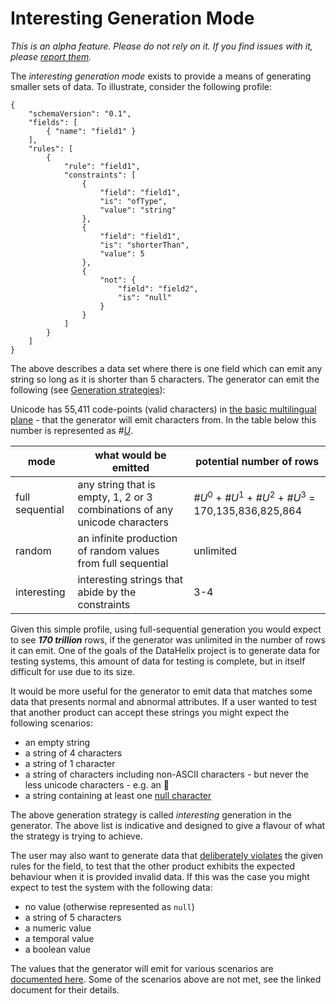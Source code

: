 # Interesting Generation Mode

_This is an alpha feature. Please do not rely on it. If you find issues with it, please [report them](https://github.com/finos/datahelix/issues)._

The _interesting generation mode_ exists to provide a means of generating smaller sets of data. To illustrate, consider the following profile:

```
{
	"schemaVersion": "0.1",
	"fields": [
		{ "name": "field1" }
	],
	"rules": [
		{ 
			"rule": "field1",
			"constraints": [
				{
					"field": "field1",
					"is": "ofType",
					"value": "string"
				},
				{
					"field": "field1",
					"is": "shorterThan",
					"value": 5
				},
				{
					"not": {
						"field": "field2",
						"is": "null"
					}
				}
			]
		}			
	]
}
```

The above describes a data set where there is one field which can emit any string so long as it is shorter than 5 characters. The generator can emit the following (see [Generation strategies](https://github.com/ScottLogic/datahelix/blob/master/docs/Options/GenerateOptions.md)):

Unicode has 55,411 code-points (valid characters) in [the basic multilingual plane](https://en.wikipedia.org/wiki/Plane_(Unicode)) - that the generator will emit characters from. In the table below this number is represented as _#[U](https://en.wikipedia.org/wiki/Universal_set)_.

| mode | what would be emitted | potential number of rows |
| ---- | ---- | ---- |
| full sequential | any string that is empty, 1, 2 or 3 combinations of any unicode characters | _#U_<sup>0</sup> + _#U_<sup>1</sup> + _#U_<sup>2</sup> + _#U_<sup>3</sup> = 170,135,836,825,864 |
| random | an infinite production of random values from full sequential | unlimited |
| interesting | interesting strings that abide by the constraints | 3-4 |

Given this simple profile, using full-sequential generation you would expect to see _**170 trillion**_ rows, if the generator was unlimited in the number of rows it can emit. One of the goals of the DataHelix project is to generate data for testing systems, this amount of data for testing is complete, but in itself difficult for use due to its size.

It would be more useful for the generator to emit data that matches some data that presents normal and abnormal attributes. If a user wanted to test that another product can accept these strings you might expect the following scenarios:

* an empty string
* a string of 4 characters
* a string of 1 character
* a string of characters including non-ASCII characters - but never the less unicode characters - e.g. an :slightly_smiling_face:
* a string containing at least one [null character](https://en.wikipedia.org/wiki/Null_character)

The above generation strategy is called _interesting_ generation in the generator. The above list is indicative and designed to give a flavour of what the strategy is trying to achieve. 

The user may also want to generate data that [deliberately violates](DeliberateViolation.md) the given rules for the field, to test that the other product exhibits the expected behaviour when it is provided invalid data. If this was the case you might expect to test the system with the following data:

* no value (otherwise represented as `null`)
* a string of 5 characters
* a numeric value
* a temporal value
* a boolean value

The values that the generator will emit for various scenarios are [documented here](../generationTypes/GenerationTypes.md#interesting). Some of the scenarios above are not met, see the linked document for their details.